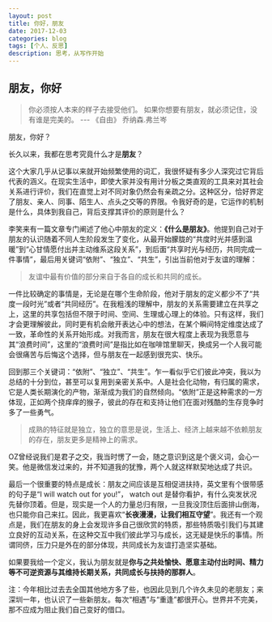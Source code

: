 ```yaml
---
layout: post
title: 你好，朋友
date: 2017-12-03
categories: blog
tags: [个人、反思]
description: 思考，从写作开始
---
```


## 朋友，你好

> 你必须按人本来的样子去接受他们。 如果你想要有朋友，就必须记住，没有谁是完美的。  --- 《自由》 乔纳森.弗兰岑

朋友，你好？

长久以来，我都在思考究竟什么才是**朋友**？

这个大家几乎从记事以来就开始频繁使用的词汇，我很怀疑有多少人深究过它背后代表的涵义。在现实生活中，即使大家并没有用计分板之类直观的工具来对其社会关系进行评价，我们在直觉上对不同对象仍然会有亲疏之分。这种区分，恰好界定了朋友、亲人、同事、陌生人、点头之交等的界限。令我好奇的是，它运作的机制是什么，具体到我自己，背后支撑其评价的原则是什么？

李笑来有一篇文章专门阐述了他心中朋友的定义：**《什么是朋友》**。他提到自己对于朋友的认识随着不同人生阶段发生了变化，从最开始朦胧的“共度时光并感到温暖”到“心甘情愿付出并主动维系这段关系”，到后面“共享时光与经历，共同完成一件事情”，最后用关键词“依附”、“独立”、“共生”，引出当前他对于友谊的理解：

> 友谊中最有价值的部分来自于各自的成长和共同的成长。

一件比较确定的事情是，无论是在哪个生命阶段，他对于朋友的定义都少不了“共度一段时光”或者“共同经历”。在我粗浅的理解中，朋友的关系需要建立在共享之上，这里的共享包括但不限于时间、空间、生理或心理上的体验。只有这样，我们才会更理解彼此，同时更有机会敞开表达心中的想法，在某个瞬间特定维度达成了一致，革命性的关系开始形成。对我而言，朋友在很大程度上表现为我愿意与其“浪费时间”，这里的“浪费时间”是指比如在咖啡馆里聊天，换成另一个人我可能会很痛苦与后悔这个选择，但与朋友在一起感到很充实、快乐。

回到那三个关键词：“依附”、“独立”、“共生”。乍一看似乎它们彼此冲突，我以为总结的十分到位，甚至可以复用到亲密关系中。人是社会化动物，有归属的需求，它是人类长期演化的产物，渐渐成为我们的自然倾向。“依附”正是这种需求的一方体现，正如两个挠痒痒的猴子，彼此的存在和支持让他们在面对残酷的生存竞争时多了一些勇气。

> 成熟的特征就是独立，独立的意思是说，生活上、经济上越来越不依赖朋友的存在，朋友更多是精神上的需求。

OZ曾经说我们是君子之交，我当时愣了一会，随之意识到这是个褒义词，会心一笑。他是微信发过来的，并不知道我的犹豫，两个人就这样默契地达成了共识。

最后一个很重要的特点是成长：朋友之间应该是互相促进扶持，英文里有个很带感的句子是“I will watch out for you!”， watch out 是替你看护，有什么突发状况先替你顶着。但是，现实是一个人的力量总归有限，一旦我没顶住后面排山倒海，也只能你自己来扛。因此，我更喜欢“**长夜漫漫，让我们相互守望**”。我还有一个观点是，我们在朋友的身上会发现许多自己很欣赏的特质，那些特质吸引我们与其建立良好的互动关系，在这种交互中我们彼此学习与成长，这无疑是快乐的事情。所谓同侪，压力只是外在的部分体现，共同成长为友谊打造坚实基础。

如果要我给一个定义，我认为朋友就是**你与之共处愉快、愿意主动付出时间、精力等不可逆资源与其维持长期关系，共同成长与扶持的那群人**。

注：今年相比过去去全国其他地方多了些，也因此见到几个许久未见的老朋友；来深圳一年，也认识了一些新朋友。每次“相遇”与“重逢”都很开心。世界并不完美，那不应成为阻止我们自己变好的借口。
